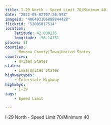 ```yaml
---
title: I-29 North - Speed Limit 70/Minimum 40
date: "2022-05-02T07:26:59Z"
imageid: "406403166888844428"
flickrid: "52085817514"
location:
    latitude: 42.038235
    longitude: -96.14151
places: []
counties:
    - Monona County|Iowa|United States
countries:
    - United States
states:
    - Iowa|United States
highwaytypes:
    - Interstate Highway
highways:
    - I-29
tags:
    - Speed Limit

---
```

I-29 North - Speed Limit 70/Minimum 40
